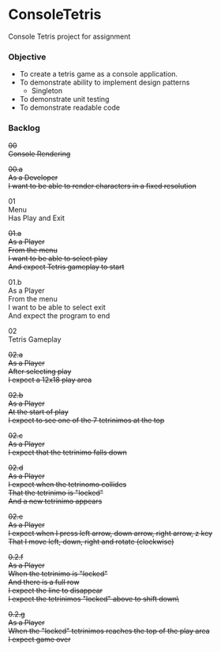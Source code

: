 # ConsoleTetris
Console Tetris project for assignment

### Objective
- To create a tetris game as a console application.
- To demonstrate ability to implement design patterns
  - Singleton
- To demonstrate unit testing
- To demonstrate readable code



### Backlog

<del>00\
Console Rendering

<del>00.a\
As a Developer\
I want to be able to render characters in a fixed resolution


01\
Menu\
Has Play and Exit

<del>01.a\
As a Player\
From the menu\
I want to be able to select play\
And expect Tetris gameplay to start

01.b\
As a Player\
From the menu\
I want to be able to select exit\
And expect the program to end

02\
Tetris Gameplay

<del>02.a\
As a Player\
After selecting play\
I expect a 12x18 play area

<del>02.b\
As a Player\
At the start of play\
I expect to see one of the 7 tetrinimos at the top

<del>02.c\
As a Player\
I expect that the tetrinimo falls down

<del>02.d\
As a Player\
I expect when the tetrinomo collides\
That the tetrinimo is "locked"\
And a new tetrinimo appears

<del>02.e\
As a Player\
I expect when I press left arrow,  down arrow, right arrow, z key\
That I move left, down, right and rotate (clockwise)

<del>0.2.f\
As a Player\
When the tetrinimo is "locked"\
And there is a full row\
I expect the line to disappear\
I expect the tetrinimos "locked" above to shift down\

<del>0.2.g\
As a Player\
When the "locked" tetrinimos reaches the top of the play area\
I expect game over